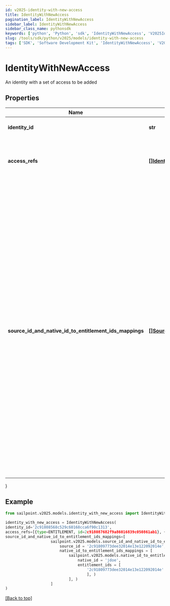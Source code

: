 ```yaml
---
id: v2025-identity-with-new-access
title: IdentityWithNewAccess
pagination_label: IdentityWithNewAccess
sidebar_label: IdentityWithNewAccess
sidebar_class_name: pythonsdk
keywords: ['python', 'Python', 'sdk', 'IdentityWithNewAccess', 'V2025IdentityWithNewAccess'] 
slug: /tools/sdk/python/v2025/models/identity-with-new-access
tags: ['SDK', 'Software Development Kit', 'IdentityWithNewAccess', 'V2025IdentityWithNewAccess']
---
```


# IdentityWithNewAccess

An identity with a set of access to be added

## Properties

Name | Type | Description | Notes
------------ | ------------- | ------------- | -------------
**identity_id** | **str** | Identity id to be checked. | [required]
**access_refs** | [**[]IdentityWithNewAccessAccessRefsInner**](identity-with-new-access-access-refs-inner) | The list of entitlements to consider for possible violations in a preventive check. | [required]
**source_id_and_native_id_to_entitlement_ids_mappings** | [**[]SourceIdAndNativeIdToEntitlementIdsMapping**](source-id-and-native-id-to-entitlement-ids-mapping) | Mappings between sourceId and nativeId to entitlement IDs for which access is requested. This is only being used for ARM analysis in case of user having multiple accounts on the same source on which entitlement is requested. Optional parameter that helps identify which account the entitlement is requested on. For scenarios where users have a single account on the source and do not provide this field, the available account is chosen. | [optional] 
}

## Example

```python
from sailpoint.v2025.models.identity_with_new_access import IdentityWithNewAccess

identity_with_new_access = IdentityWithNewAccess(
identity_id='2c91808568c529c60168cca6f90c1313',
access_refs=[{type=ENTITLEMENT, id=2c918087682f9a86016839c050861ab1}, {type=ENTITLEMENT, id=2c918087682f9a86016839c0509c1ab2}],
source_id_and_native_id_to_entitlement_ids_mappings=[
                    sailpoint.v2025.models.source_id_and_native_id_to_entitlement_ids_mapping.SourceIdAndNativeIdToEntitlementIdsMapping(
                        source_id = '2c91809773dee32014e13e122092014e', 
                        native_id_to_entitlement_ids_mappings = [
                            sailpoint.v2025.models.native_id_to_entitlement_ids_mapping.NativeIdToEntitlementIdsMapping(
                                native_id = 'jdoe', 
                                entitlement_ids = [
                                    '2c91809773dee32014e13e122092014e'
                                    ], )
                            ], )
                    ]
)

```
[[Back to top]](#) 

